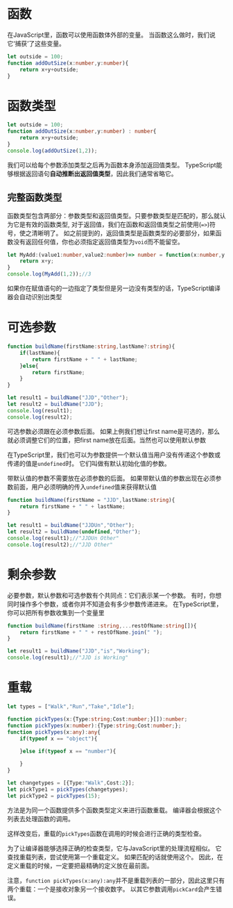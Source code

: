 # 函数

在JavaScript里，函数可以使用函数体外部的变量。 当函数这么做时，我们说它‘捕获’了这些变量。

```ts
let outside = 100;
function addOutSize(x:number,y:number){
    return x+y+outside;
}
```



# 函数类型

```ts
let outside = 100;
function addOutSize(x:number,y:number) : number{
    return x+y+outside;
}
console.log(addOutSize(1,2));
```

我们可以给每个参数添加类型之后再为函数本身添加返回值类型。 TypeScript能够根据返回语句**自动推断出返回值类型**，因此我们通常省略它。

## 完整函数类型

函数类型包含两部分：参数类型和返回值类型。只要参数类型是匹配的，那么就认为它是有效的函数类型, 对于返回值，我们在函数和返回值类型之前使用(`=>`)符号，使之清晰明了。 如之前提到的，返回值类型是函数类型的必要部分，如果函数没有返回任何值，你也必须指定返回值类型为`void`而不能留空。

```ts
let MyAdd:(value1:number,value2:number)=> number = function(x:number,y:number){
    return x+y;
}
console.log(MyAdd(1,2));//3
```

如果你在赋值语句的一边指定了类型但是另一边没有类型的话，TypeScript编译器会自动识别出类型



# 可选参数

```ts
function buildName(firstName:string,lastName?:string){
    if(lastName){
        return firstName + " " + lastName; 
    }else{
        return firstName;
    }
}

let result1 = buildName("JJD","Other");
let result2 = buildName("JJD");
console.log(result1);
console.log(result2);
```

可选参数必须跟在必须参数后面。 如果上例我们想让first name是可选的，那么就必须调整它们的位置，把first name放在后面。当然也可以使用默认参数

在TypeScript里，我们也可以为参数提供一个默认值当用户没有传递这个参数或传递的值是`undefined`时。 它们叫做有默认初始化值的参数。

带默认值的参数不需要放在必须参数的后面。 如果带默认值的参数出现在必须参数前面，用户必须明确的传入`undefined`值来获得默认值

```ts
function buildName(firstName = "JJD",lastName:string){
    return firstName + " " + lastName; 
}

let result1 = buildName("JJDUn","Other");
let result2 = buildName(undefined,"Other");
console.log(result1);//"JJDUn Other"
console.log(result2);//"JJD Other" 

```



# 剩余参数

必要参数，默认参数和可选参数有个共同点：它们表示某一个参数。 有时，你想同时操作多个参数，或者你并不知道会有多少参数传递进来。 在TypeScript里，你可以把所有参数收集到一个变量里

```ts
function buildName(firstName :string,...restOfName:string[]){
    return firstName + " " + restOfName.join(" "); 
}

let result1 = buildName("JJD","is","Working");
console.log(result1);//"JJD is Working" 
```



# 重载

```ts
let types = ["Walk","Run","Take","Idle"];

function pickTypes(x:{Type:string;Cost:number;}[]):number;
function pickTypes(x:number):{Type:string;Cost:number;};
function pickTypes(x:any):any{
    if(typeof x == "object"){
        
    }else if(typeof x == "number"){

    }
}

let changetypes = [{Type:"Walk",Cost:2}];
let pickType1 = pickTypes(changetypes);
let pickType2 = pickTypes(15);
```

方法是为同一个函数提供多个函数类型定义来进行函数重载。 编译器会根据这个列表去处理函数的调用。

这样改变后，重载的`pickTypes`函数在调用的时候会进行正确的类型检查。

为了让编译器能够选择正确的检查类型，它与JavaScript里的处理流程相似。 它查找重载列表，尝试使用第一个重载定义。 如果匹配的话就使用这个。 因此，在定义重载的时候，一定要把最精确的定义放在最前面。

注意，`function pickTypes(x:any):any`并不是重载列表的一部分，因此这里只有两个重载：一个是接收对象另一个接收数字。 以其它参数调用`pickCard`会产生错误。